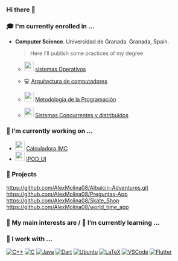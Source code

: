 ### Hi there 👋

<!--
**AlexMolina08/AlexMolina08** is a ✨ _special_ ✨ repository because its `README.md` (this file) appears on your GitHub profile.

Here are some ideas to get you started:

- 🔭 I’m currently working on ...
- 🌱 I’m currently learning ...
- 📫 How to reach me: ...
- 😄 Pronouns: ...
-->

### 🎓 I'm currently enrolled in ...

* **Computer Science**. Universidad de Granada. Granada, Spain.
  > Here i'll publish some practices of my degree
   
   * <img src="https://i2.wp.com/www.gladysgbegnedji.com/wp-content/uploads/2016/07/icono-engranaje-project-manager.png?fit=223%2C219&ssl=1" width="25" height="25">  [sistemas Operativos](https://github.com/AlexMolina08/Practicas_SO.git )
   
   
   * 💻  [Arquitectura de computadores](https://github.com/AlexMolina08/OPEN_MPIt)
   
   
   * <img src="https://cdn.icon-icons.com/icons2/145/PNG/256/memory_ram_hardware_21433.png" width="25" height="25">  [Metodología de la Programación](https://github.com/AlexMolina08/Metodologia-Programacion-UGR.git)
   
   
   * <img src="https://icon-library.com/images/parallel-icon/parallel-icon-10.jpg" width="25" height="25">  [Sistemas Concurrentes y distribuidos](https://github.com/AlexMolina08/Sistemas_Concurrentes_Distribuidos.git) 
   
  

### 🔭 I’m currently working on ...
*  <img src="https://emojipedia-us.s3.dualstack.us-west-1.amazonaws.com/thumbs/120/lg/57/pocket-calculator_1f5a9.png" width="25" height="25">  [Calculadora IMC](https://github.com/AlexMolina08/Calculadora_IMC.git)
*  <img src="http://www.myiconfinder.com/uploads/iconsets/256-256-cafaa6fde22359df59d31a4928f62193-ipod.png" width="25" height="25">  [IPOD_UI](https://github.com/AlexMolina08/ipod.git)

### 🔨 Projects
https://github.com/AlexMolina08/Albaicin-Adventures.git
https://github.com/AlexMolina08/Preguntas-App
https://github.com/AlexMolina08/Skate_Shop
https://github.com/AlexMolina08/world_time_app


### 💬 My main interests are / 🌱 I’m currently learning ...



### 👷 I work with ...

 [![C++](https://img.shields.io/badge/C++-%23424242.svg?&style=for-the-badge&logoColor=white)](https://isocpp.org) [![C](https://img.shields.io/badge/&logo=C&logoColor=white)](https://isocpp.org)  [![Java](https://img.shields.io/badge/java-%23007396.svg?&style=for-the-badge&logo=java&logoColor=white)](https://java.com)  [![Dart](https://img.shields.io/badge/Dart-%230d47a1.svg?&style=for-the-badge&logo=dart&logoColor=white)](https://dart.dev)  [![Ubuntu](https://img.shields.io/badge/linux_mint-%2333691e.svg?&style=for-the-badge&logo=linux&logoColor=white)](https://ubuntu.com) [![LaTeX](https://img.shields.io/badge/latex-%23ba68c8.svg?&style=for-the-badge&logo=latex&logoColor=white)](https://www.latex-project.org/) [![VSCode](https://img.shields.io/badge/vscode-%23007ACC.svg?&style=for-the-badge&logo=visual-studio-code&logoColor=white)](https://code.visualstudio.com/) [![Flutter](https://img.shields.io/badge/flutter-%2340c4ff.svg?&style=for-the-badge&logo=flutter&logoColor=white)](https://flutter.dev)
